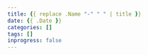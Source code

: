 ```yaml
---
title: {{ replace .Name "-" " " | title }}
date: {{ .Date }}
categories: []
tags: []
inprogress: false
---
```


